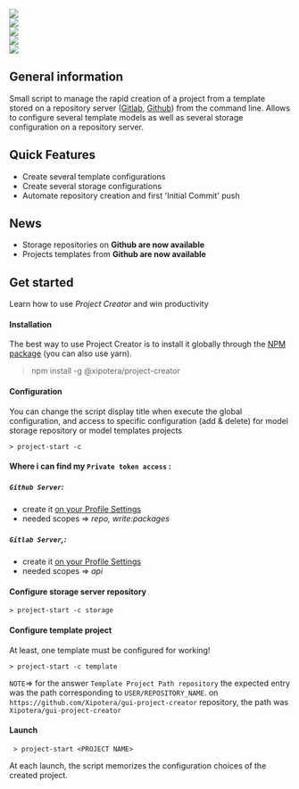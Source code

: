 
  
![](https://img.shields.io/npm/v/@xipotera/project-creator)  
![](https://img.shields.io/npm/dm/@xipotera/project-creator)   
![](https://img.shields.io/github/issues/Xipotera/gui-project-creator)  
![](https://img.shields.io/github/issues-closed/Xipotera/gui-project-creator?label=closed%20issues)  
![](https://img.shields.io/github/stars/Xipotera/gui-project-creator?style=social)  
  
## General information  
  
Small script to manage the rapid creation of a project from a template stored on a repository server ([Gitlab][1], [Github][2]) from the command line. Allows to configure several template models as well as several storage configuration on a repository server.  
  
  
## Quick Features  
  
- Create several template configurations  
- Create several storage configurations  
- Automate repository creation and first 'Initial Commit' push  
  
  
## News  
- Storage repositories on **Github are now available**  
- Projects templates from **Github are now available**  
  
## Get started  
Learn how to use *Project Creator* and win productivity  
  
#### Installation  
The best way to use Project Creator is to install it globally through the [NPM package][3] (you can also use yarn).  
  
 > npm install -g @xipotera/project-creator  
#### Configuration  
  
  
You can change the script display title when execute the global configuration, and access to specific configuration (add & delete) for model storage repository or model templates projects   
  
``` 
> project-start -c  
```  

#### Where i can find my   `Private token access` :

##### `Github Server`:
- create it [on your Profile Settings](https://github.com/settings/tokens)
- needed scopes => _repo,  write:packages_

##### `Gitlab Server`,:
- create it [on your Profile Settings](https://gitlab.com/-/profile/personal_access_tokens)
- needed scopes => _api_

#### Configure storage server repository  
```
> project-start -c storage  
```   
#### Configure template project
At least, one template must be configured for working! 

```  
> project-start -c template  
```   
`NOTE`=> for the answer `Template Project Path repository` the expected entry was the path corresponding to `USER/REPOSITORY_NAME`.
 on `https://github.com/Xipotera/gui-project-creator` repository, the path was `Xipotera/gui-project-creator`
    
#### Launch  
```
 > project-start <PROJECT NAME>       
```
At each launch, the script memorizes the configuration choices of the created project.



[1]: <https://gitlab.com/>  
[2]: <https://github.com/>  
[3]: <https://www.npmjs.com/package/@xipotera/project-creator> "Link to @xipotera/project-creator"
